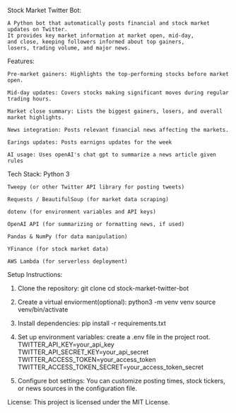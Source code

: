 Stock Market Twitter Bot:

    A Python bot that automatically posts financial and stock market updates on Twitter.
    It provides key market information at market open, mid-day,
    and close, keeping followers informed about top gainers,
    losers, trading volume, and major news.

Features:

    Pre-market gainers: Highlights the top-performing stocks before market open.

    Mid-day updates: Covers stocks making significant moves during regular trading hours.

    Market close summary: Lists the biggest gainers, losers, and overall market highlights.

    News integration: Posts relevant financial news affecting the markets.

    Earings updates: Posts earnigns updates for the week

    AI usage: Uses openAI's chat gpt to summarize a news article given rules

Tech Stack:
    Python 3

    Tweepy (or other Twitter API library for posting tweets)

    Requests / BeautifulSoup (for market data scraping)

    dotenv (for environment variables and API keys)

    OpenAI API (for summarizing or formatting news, if used)

    Pandas & NumPy (for data manipulation)

    YFinance (for stock market data)

    AWS Lambda (for serverless deployment)

Setup Instructions:
1. Clone the repository:
    git clone <your-repo-url>
    cd stock-market-twitter-bot

2. Create a virtual enviorment(optional):
    python3 -m venv venv
    source venv/bin/activate

3. Install dependencies:
    pip install -r requirements.txt

4. Set up environment variables:
    create a .env file in the project root.
    TWITTER_API_KEY=your_api_key
    TWITTER_API_SECRET_KEY=your_api_secret
    TWITTER_ACCESS_TOKEN=your_access_token
    TWITTER_ACCESS_TOKEN_SECRET=your_access_token_secret

5. Configure bot settings:
    You can customize posting times, stock tickers, or news sources in the configuration file.

License:
    This project is licensed under the MIT License.

